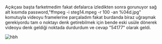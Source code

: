 Açıkçası başta farketmedim fakat defalarca izledikten sonra gorunuyor sağ alt kısımda password,"ffmpeg -i steg14.mpeg -r 100 -an %04d.jpg" komutuyla videoyu framelerine parçaladım fakat burdanda biraz uğraşmak gerekiyordu tam o noktayı denk getirebilmek için bende eski usüle dönerek videoyu denk geldiği noktada durdurdum ve cevap "54177" olarak geldi.


![hbh](https://raw.githubusercontent.com/C10ud-0/ctf/master/hellboundhackers/stega/14/14.png)

